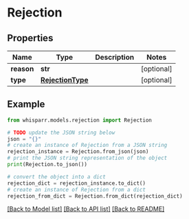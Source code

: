 # Rejection


## Properties

Name | Type | Description | Notes
------------ | ------------- | ------------- | -------------
**reason** | **str** |  | [optional] 
**type** | [**RejectionType**](RejectionType.md) |  | [optional] 

## Example

```python
from whisparr.models.rejection import Rejection

# TODO update the JSON string below
json = "{}"
# create an instance of Rejection from a JSON string
rejection_instance = Rejection.from_json(json)
# print the JSON string representation of the object
print(Rejection.to_json())

# convert the object into a dict
rejection_dict = rejection_instance.to_dict()
# create an instance of Rejection from a dict
rejection_from_dict = Rejection.from_dict(rejection_dict)
```
[[Back to Model list]](../README.md#documentation-for-models) [[Back to API list]](../README.md#documentation-for-api-endpoints) [[Back to README]](../README.md)


